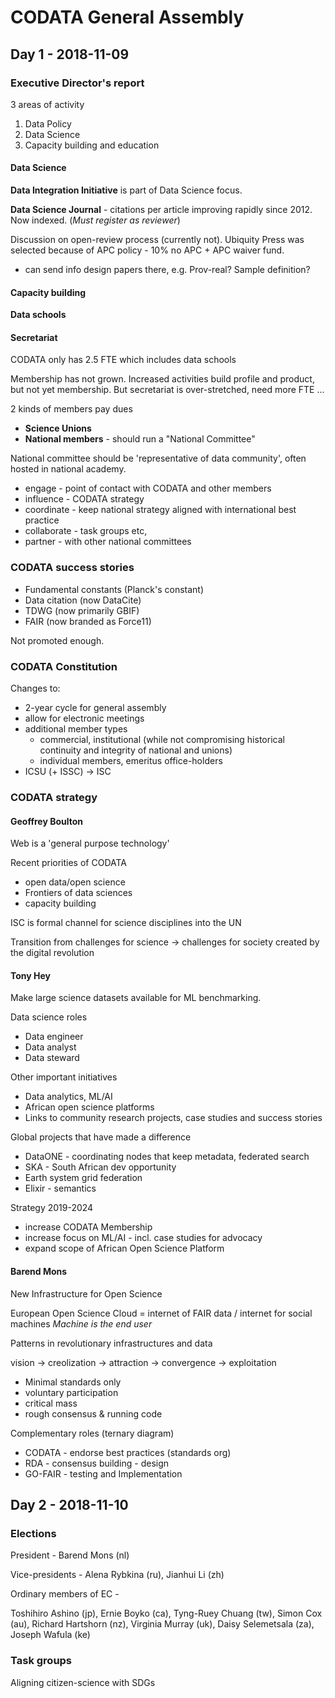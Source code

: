# CODATA General Assembly
## Day 1 - 2018-11-09
### Executive Director's report

3 areas of activity
1. Data Policy
2. Data Science
3. Capacity building and education

#### Data Science
**Data Integration Initiative** is part of Data Science focus.

**Data Science Journal** - citations per article improving rapidly since 2012. Now indexed. (_Must register as reviewer_)

Discussion on open-review process (currently not). Ubiquity Press was selected because of APC policy - 10% no APC + APC waiver fund.

- can send info design papers there, e.g. Prov-real? Sample definition?

#### Capacity building
**Data schools**

#### Secretariat

CODATA only has 2.5 FTE which includes data schools

Membership has not grown. Increased activities build profile and product, but not yet membership. But secretariat is over-stretched, need more FTE ...

2 kinds of members pay dues
- **Science Unions**
- **National members** - should run a "National Committee"

National committee should be 'representative of data community', often hosted in national academy.
- engage - point of contact with CODATA and other members
- influence - CODATA strategy
- coordinate - keep national strategy aligned with international best practice
- collaborate - task groups etc,
- partner - with other national committees

### CODATA success stories
- Fundamental constants (Planck's constant)
- Data citation (now DataCite)
- TDWG (now primarily GBIF)
- FAIR (now branded as Force11)

Not promoted enough.

### CODATA Constitution
Changes to:
- 2-year cycle for general assembly
- allow for electronic meetings
- additional member types
  - commercial, institutional (while not compromising historical continuity and integrity of national and unions)
  - individual members, emeritus office-holders
- ICSU (+ ISSC) &rarr; ISC

### CODATA strategy
#### Geoffrey Boulton
Web is a 'general purpose technology'

Recent priorities of CODATA
- open data/open science
- Frontiers of data sciences
- capacity building

ISC is formal channel for science disciplines into the UN

Transition from challenges for science &rarr; challenges for society created by the digital revolution

#### Tony Hey
Make large science datasets available for ML benchmarking.

Data science roles
- Data engineer
- Data analyst
- Data steward

Other important initiatives
- Data analytics, ML/AI
- African open science platforms
- Links to community research projects, case studies and success stories

Global projects that have made a difference
- DataONE - coordinating nodes that keep metadata, federated search
- SKA - South African dev opportunity
- Earth system grid federation
- Elixir - semantics

Strategy 2019-2024
- increase CODATA Membership
- increase focus on ML/AI - incl. case studies for advocacy
- expand scope of African Open Science Platform

#### Barend Mons
New Infrastructure for Open Science

European Open Science Cloud = internet of FAIR data / internet for social machines
_Machine is the end user_

Patterns in revolutionary infrastructures and data

vision &rarr; creolization &rarr; attraction &rarr; convergence &rarr; exploitation

- Minimal standards only
- voluntary participation
- critical mass
- rough consensus & running code

Complementary roles (ternary diagram)
- CODATA - endorse best practices (standards org)
- RDA - consensus building - design
- GO-FAIR - testing and Implementation

## Day 2 - 2018-11-10
### Elections
President - Barend Mons (nl)

Vice-presidents - Alena Rybkina (ru), Jianhui Li (zh)

Ordinary members of EC -

Toshihiro Ashino (jp),
Ernie Boyko (ca),
Tyng-Ruey Chuang (tw),
Simon Cox (au),
Richard Hartshorn (nz),
Virginia Murray (uk),
Daisy Selemetsala (za),
Joseph Wafula (ke)

### Task groups
Aligning citizen-science with SDGs
